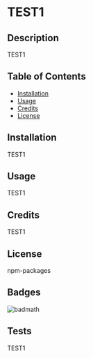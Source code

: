 
# TEST1

## Description

TEST1
    
## Table of Contents
    
- [Installation](#installation)
- [Usage](#usage)
- [Credits](#credits)
- [License](#license)
    
## Installation

TEST1
    
## Usage
    
TEST1

## Credits

TEST1
    
## License

npm-packages
    
## Badges
    
![badmath](https://shields.io/badge/npm-packages-blue)
    
## Tests

TEST1
    